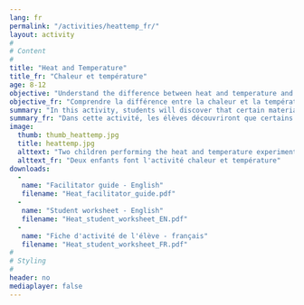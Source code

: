 ```yaml
---
lang: fr
permalink: "/activities/heattemp_fr/"
layout: activity
#
# Content
#
title: "Heat and Temperature"
title_fr: "Chaleur et température"
age: 8-12
objective: "Understand the difference between heat and temperature and distinguish between materials that conduct heat well (thermal conductors) and those which conduct heat poorly (thermal insulators)."
objective_fr: "Comprendre la différence entre la chaleur et la température et remarquer la distinction entre les matériaux qui conduisent bien la chaleur (conducteurs thermiques) et ceux qui la conduisent mal (isolants thermiques)."
summary: "In this activity, students will discover that certain materials conduct heat better than others through the observation that ice cubes melt at a higher rate on metal plates than on plastic ones. They will also learn that heat flows from warmer objects to colder ones to reach a thermal equilibrium."
summary_fr: "Dans cette activité, les élèves découvriront que certains matériaux conduisent mieux la chaleur que d'autres en observant que les glaçons fondent plus vite sur les plaques métalliques que sur les plastiques. Ils apprendront également que la chaleur voyage toujours d'un objet chaud vers un objet froid afin d’atteindre un équilibre des température."
image:
  thumb: thumb_heattemp.jpg
  title: heattemp.jpg
  alttext: "Two children performing the heat and temperature experiment"
  alttext_fr: "Deux enfants font l'activité chaleur et température"
downloads:
  -
   name: "Facilitator guide - English"
   filename: "Heat_facilitator_guide.pdf"
  -
   name: "Student worksheet - English"
   filename: "Heat_student_worksheet_EN.pdf"
  -
   name: "Fiche d'activité de l'élève - français"
   filename: "Heat_student_worksheet_FR.pdf"
#
# Styling
#
header: no
mediaplayer: false
---
```

